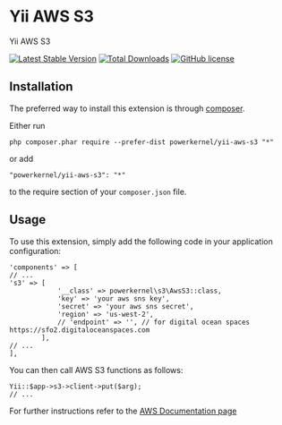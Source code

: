 Yii AWS S3
===========
Yii AWS S3

[![Latest Stable Version](https://img.shields.io/github/tag/powerkernel/yii-aws-s3.svg)](https://github.com/powerkernel/yii-aws-s3/releases)
[![Total Downloads](https://img.shields.io/packagist/dt/powerkernel/yii-aws-s3.svg)](https://packagist.org/packages/powerkernel/yii-aws-s3)
[![GitHub license](https://img.shields.io/github/license/powerkernel/yii-aws-s3.svg)](https://github.com/powerkernel/yii-aws-s3/blob/master/LICENSE)

Installation
------------

The preferred way to install this extension is through [composer](http://getcomposer.org/download/).

Either run

```
php composer.phar require --prefer-dist powerkernel/yii-aws-s3 "*"
```

or add

```
"powerkernel/yii-aws-s3": "*"
```

to the require section of your `composer.json` file.    


Usage
-----

To use this extension, simply add the following code in your application configuration:
```
'components' => [
// ...
's3' => [
            '__class' => powerkernel\s3\AwsS3::class,
            'key' => 'your aws sns key',
            'secret' => 'your aws sns secret',
            'region' => 'us-west-2',
            // 'endpoint' => '', // for digital ocean spaces https://sfo2.digitaloceanspaces.com
        ],
// ...        
], 
```
You can then call AWS S3 functions as follows:
```
Yii::$app->s3->client->put($arg);
// ...
```
For further instructions refer to the [AWS Documentation page](https://aws.amazon.com/s3/)

